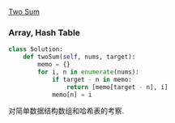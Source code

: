 [Two Sum](https://leetcode.com/problems/two-sum/)

### Array, Hash Table

```Python
class Solution:
    def twoSum(self, nums, target):
        memo = {}
        for i, n in enumerate(nums):
            if target - n in memo:
                return [memo[target - n], i]
            memo[n] = i
```

对简单数据结构数组和哈希表的考察.

